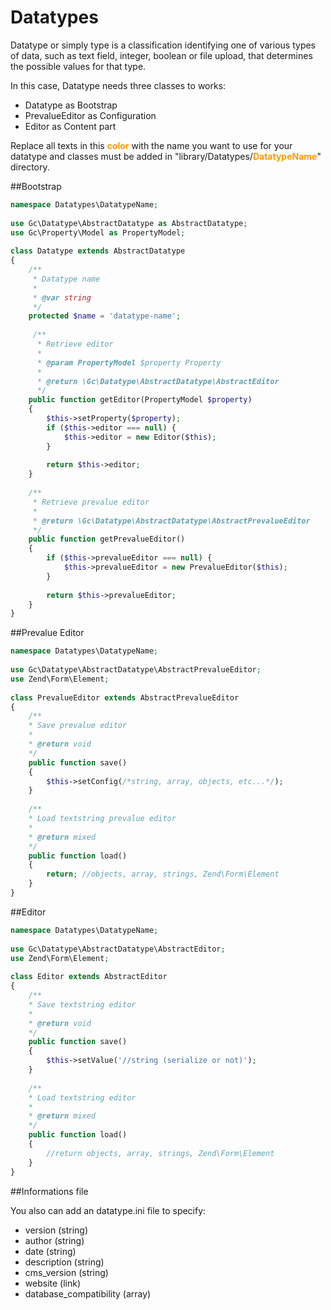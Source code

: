 # Datatypes

Datatype or simply type is a classification identifying one of various types of data, such as text field, integer, boolean or file upload, that determines the possible values for that type.

In this case, Datatype needs three classes to works:

* Datatype as Bootstrap
* PrevalueEditor as Configuration
* Editor as Content part

Replace all texts in this **<span style="color:#FF9900;">color</span>** with the name you want to use for your datatype and classes must be added in "library/Datatypes/**<span style="color:#FF9900;">DatatypeName</span>**" directory.

##Bootstrap

```php
namespace Datatypes\DatatypeName;
     
use Gc\Datatype\AbstractDatatype as AbstractDatatype;
use Gc\Property\Model as PropertyModel;
     
class Datatype extends AbstractDatatype
{
    /**
     * Datatype name
     *
     * @var string
     */
    protected $name = 'datatype-name';
     
     /**
      * Retrieve editor
      *
      * @param PropertyModel $property Property
      *
      * @return \Gc\Datatype\AbstractDatatype\AbstractEditor
      */
    public function getEditor(PropertyModel $property)
    {
        $this->setProperty($property);
        if ($this->editor === null) {
            $this->editor = new Editor($this);
        }
 
        return $this->editor;
    }
 
    /**
     * Retrieve prevalue editor
     *
     * @return \Gc\Datatype\AbstractDatatype\AbstractPrevalueEditor
     */
    public function getPrevalueEditor()
    {
        if ($this->prevalueEditor === null) {
            $this->prevalueEditor = new PrevalueEditor($this);
        }
 
        return $this->prevalueEditor;
    }
}
```

##Prevalue Editor
```php
namespace Datatypes\DatatypeName;
 
use Gc\Datatype\AbstractDatatype\AbstractPrevalueEditor;
use Zend\Form\Element;
 
class PrevalueEditor extends AbstractPrevalueEditor
{
    /**
    * Save prevalue editor
    *
    * @return void
    */
    public function save()
    {
        $this->setConfig(/*string, array, objects, etc...*/);
    }
 
    /**
    * Load textstring prevalue editor
    *
    * @return mixed
    */
    public function load()
    {
        return; //objects, array, strings, Zend\Form\Element
    }
}
```
##Editor
```php
namespace Datatypes\DatatypeName;
 
use Gc\Datatype\AbstractDatatype\AbstractEditor;
use Zend\Form\Element;
 
class Editor extends AbstractEditor
{
    /**
    * Save textstring editor
    *
    * @return void
    */
    public function save()
    {
        $this->setValue('//string (serialize or not)');
    }
 
    /**
    * Load textstring editor
    *
    * @return mixed
    */
    public function load()
    {
        //return objects, array, strings, Zend\Form\Element
    }
}
```

##Informations file

You also can add an datatype.ini file to specify:

*   version (string)
*   author (string)
*   date (string)
*   description (string)
*   cms_version (string)
*   website (link)
*   database_compatibility (array)
